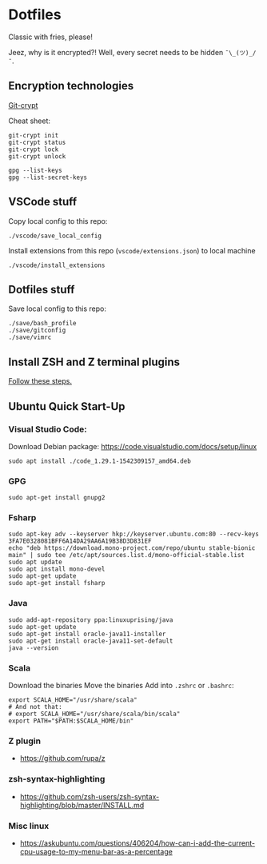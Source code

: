 # Dotfiles

Classic with fries, please!

Jeez, why is it encrypted?! Well, every secret needs to be hidden `¯\_(ツ)_/¯`.

## Encryption technologies

[Git-crypt](https://github.com/AGWA/git-crypt)

Cheat sheet:
```
git-crypt init
git-crypt status
git-crypt lock
git-crypt unlock
```

```
gpg --list-keys
gpg --list-secret-keys
```

## VSCode stuff

Copy local config to this repo:
```
./vscode/save_local_config
```

Install extensions from this repo (`vscode/extensions.json`) to local machine
```
./vscode/install_extensions
```

## Dotfiles stuff

Save local config to this repo:
```
./save/bash_profile
./save/gitconfig
./save/vimrc
```

## Install ZSH and Z terminal plugins

[Follow these steps.](https://jilles.me/badassify-your-terminal-and-shell/)

## Ubuntu Quick Start-Up

### Visual Studio Code:

Download Debian package: https://code.visualstudio.com/docs/setup/linux
```
sudo apt install ./code_1.29.1-1542309157_amd64.deb
```

### GPG

```
sudo apt-get install gnupg2
```

### Fsharp

```
sudo apt-key adv --keyserver hkp://keyserver.ubuntu.com:80 --recv-keys 3FA7E0328081BFF6A14DA29AA6A19B38D3D831EF
echo "deb https://download.mono-project.com/repo/ubuntu stable-bionic main" | sudo tee /etc/apt/sources.list.d/mono-official-stable.list
sudo apt update
sudo apt install mono-devel
sudo apt-get update
sudo apt-get install fsharp
```

### Java

```
sudo add-apt-repository ppa:linuxuprising/java
sudo apt-get update
sudo apt-get install oracle-java11-installer
sudo apt-get install oracle-java11-set-default
java --version
```

### Scala

Download the binaries
Move the binaries
Add into `.zshrc` or `.bashrc`:
```
export SCALA_HOME="/usr/share/scala"
# And not that:
# export SCALA_HOME="/usr/share/scala/bin/scala"
export PATH="$PATH:$SCALA_HOME/bin"
```

### Z plugin

- https://github.com/rupa/z

### zsh-syntax-highlighting

- https://github.com/zsh-users/zsh-syntax-highlighting/blob/master/INSTALL.md

### Misc linux

- https://askubuntu.com/questions/406204/how-can-i-add-the-current-cpu-usage-to-my-menu-bar-as-a-percentage

